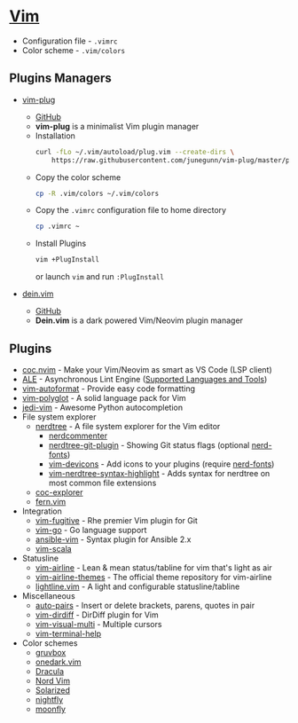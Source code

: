 # [Vim](https://www.vim.org/)
* Configuration file - `.vimrc`
* Color scheme - `.vim/colors`

## Plugins Managers
* [vim-plug](https://junegunn.github.io/vim-plug/)
  * [GitHub](https://github.com/junegunn/vim-plug)
  * **vim-plug** is a minimalist Vim plugin manager
  * Installation
    ```bash
    curl -fLo ~/.vim/autoload/plug.vim --create-dirs \
        https://raw.githubusercontent.com/junegunn/vim-plug/master/plug.vim
    ```
  * Copy the color scheme
    ```bash
    cp -R .vim/colors ~/.vim/colors
    ```
  * Copy the `.vimrc` configuration file to home directory
    ```bash
    cp .vimrc ~
    ```
   * Install Plugins
     ```bash
     vim +PlugInstall
     ```
     or launch `vim` and run `:PlugInstall`

* [dein.vim](https://vimawesome.com/plugin/dein-vim)
  * [GitHub](https://github.com/Shougo/dein.vim)
  * **Dein.vim** is a dark powered Vim/Neovim plugin manager

## Plugins
* [coc.nvim](https://github.com/neoclide/coc.nvim) - Make your Vim/Neovim as smart as VS Code (LSP client)
* [ALE](https://github.com/dense-analysis/ale) - Asynchronous Lint Engine ([Supported Languages and Tools](https://github.com/dense-analysis/ale/blob/master/supported-tools.md))
* [vim-autoformat](https://github.com/vim-autoformat/vim-autoformat) - Provide easy code formatting
* [vim-polyglot](https://github.com/sheerun/vim-polyglot) - A solid language pack for Vim
* [jedi-vim](https://github.com/davidhalter/jedi-vim) - Awesome Python autocompletion
* File system explorer
  * [nerdtree](https://github.com/preservim/nerdtree) - A file system explorer for the Vim editor
    * [nerdcommenter](https://github.com/preservim/nerdcommenter)
    * [nerdtree-git-plugin](https://github.com/Xuyuanp/nerdtree-git-plugin) - Showing Git status flags (optional [nerd-fonts](https://github.com/ryanoasis/nerd-fonts))
    * [vim-devicons](https://github.com/ryanoasis/vim-devicons) - Add icons to your plugins (require [nerd-fonts](https://github.com/ryanoasis/nerd-fonts))
    * [vim-nerdtree-syntax-highlight](https://github.com/tiagofumo/vim-nerdtree-syntax-highlight) - Adds syntax for nerdtree on most common file extensions
  * [coc-explorer](https://github.com/weirongxu/coc-explorer)
  * [fern.vim](https://github.com/lambdalisue/vim-fern)
* Integration
  * [vim-fugitive](https://github.com/tpope/vim-fugitive) -  Rhe premier Vim plugin for Git
  * [vim-go](https://github.com/fatih/vim-go) - Go language support
  * [ansible-vim](https://github.com/pearofducks/ansible-vim) - Syntax plugin for Ansible 2.x
  * [vim-scala](https://github.com/derekwyatt/vim-scala)
* Statusline
  * [vim-airline](https://github.com/vim-airline/vim-airline) - Lean & mean status/tabline for vim that's light as air
  * [vim-airline-themes](https://github.com/vim-airline/vim-airline-themes) - The official theme repository for vim-airline
  * [lightline.vim](https://github.com/itchyny/lightline.vim) - A light and configurable statusline/tabline
* Miscellaneous
  * [auto-pairs](https://github.com/jiangmiao/auto-pairs) - Insert or delete brackets, parens, quotes in pair
  * [vim-dirdiff](https://github.com/will133/vim-dirdiff) - DirDiff plugin for Vim
  * [vim-visual-multi](https://github.com/mg979/vim-visual-multi) - Multiple cursors
  * [vim-terminal-help](https://github.com/skywind3000/vim-terminal-help)
* Color schemes
  * [gruvbox](https://github.com/morhetz/gruvbox)
  * [onedark.vim](https://github.com/joshdick/onedark.vim)
  * [Dracula](https://github.com/dracula/vim)
  * [Nord Vim](https://github.com/nordtheme/vim)
  * [Solarized](https://github.com/altercation/vim-colors-solarized)
  * [nightfly](https://github.com/bluz71/vim-nightfly-colors)
  * [moonfly](https://github.com/bluz71/vim-moonfly-colors)
